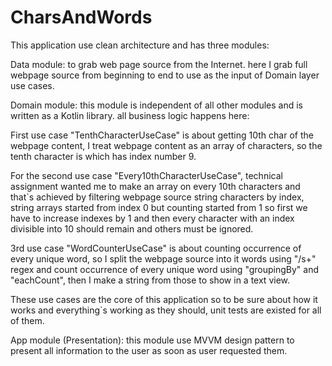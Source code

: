 
# CharsAndWords

This application use clean architecture and has three modules:

Data module: to grab web page source from the Internet. here I grab full webpage source from beginning to end to use as the input of Domain layer use cases.

Domain module: this module is independent of all other modules and is written as a Kotlin library. all business logic happens here:

First use case "TenthCharacterUseCase" is about getting 10th char of the webpage content, I treat webpage content as an array of characters, so the tenth character is which has index number 9.

For the second use case "Every10thCharacterUseCase", technical assignment wanted me to make an array on every 10th characters and that`s achieved by filtering webpage source string characters by index, string arrays started from index 0 but counting started from 1 so first we have to increase indexes by 1 and then every character with an index divisible into 10 should remain and others must be ignored.

3rd use case "WordCounterUseCase" is about counting occurrence of every unique word, so I split the webpage source into it words using "/s+" regex and count occurrence of every unique word using "groupingBy" and "eachCount", then I make a string from those to show in a text view.

These use cases are the core of this application so to be sure about how it works and everything`s working as they should, unit tests are existed for all of them.

App module (Presentation): this module use MVVM design pattern to present all information to the user as soon as user requested them.

